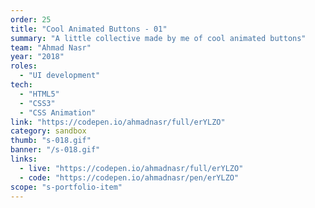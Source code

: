 ```yaml
---
order: 25
title: "Cool Animated Buttons - 01"
summary: "A little collective made by me of cool animated buttons"
team: "Ahmad Nasr"
year: "2018"
roles:
  - "UI development"
tech:
  - "HTML5"
  - "CSS3"
  - "CSS Animation"
link: "https://codepen.io/ahmadnasr/full/erYLZO"
category: sandbox
thumb: "s-018.gif"
banner: "/s-018.gif"
links:
  - live: "https://codepen.io/ahmadnasr/full/erYLZO"
  - code: "https://codepen.io/ahmadnasr/pen/erYLZO"
scope: "s-portfolio-item"
---
```

